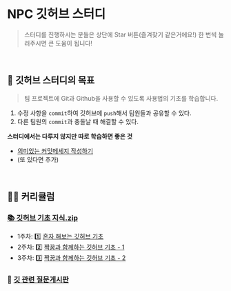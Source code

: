 # NPC 깃허브 스터디

> 스터디를 진행하시는 분들은 상단에 Star 버튼(즐겨찾기 같은거에요!) 한 번씩 눌러주시면 큰 도움이 됩니다!

<br>

## 🎯 깃허브 스터디의 목표
> 팀 프로젝트에 Git과 Github을 사용할 수 있도록 사용법의 기초를 학습합니다.
1. 수정 사항을 `commit`하여 깃허브에 `push`해서 팀원들과 공유할 수 있다. 
2. 다른 팀원의 `commit`과 충돌날 때 해결할 수 있다.

**스터디에서는 다루지 않지만 따로 학습하면 좋은 것**
- [의미있는 커밋메세지 작성하기](https://gist.github.com/stephenparish/9941e89d80e2bc58a153)
- (또 있다면 추가)

<br>

## 👩‍🏫 커리큘럼
### [📚 깃허브 기초 지식.zip](./note/github-basic-zip.md)
- 1주차: 1️⃣ [혼자 해보는 깃허브 기초](./note/github-basic-1.md)
- 2주차: 2️⃣ [짝꿍과 함께하는 깃허브 기초 - 1](./note/github-basic-2.md) 
- 3주차: 3️⃣ [짝꿍과 함께하는 깃허브 기초 - 2](./note/github-basic-3.md) 

### 💬 [깃 관련 질문게시판](https://github.com/HeoJiye/Github-Study/discussions)